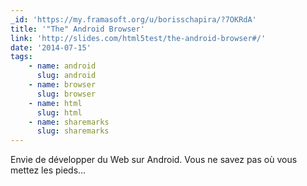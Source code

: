 ```yaml
---
_id: 'https://my.framasoft.org/u/borisschapira/?7OKRdA'
title: '"The" Android Browser'
link: 'http://slides.com/html5test/the-android-browser#/'
date: '2014-07-15'
tags:
    - name: android
      slug: android
    - name: browser
      slug: browser
    - name: html
      slug: html
    - name: sharemarks
      slug: sharemarks
---
```


<div class="markdown"><p>Envie de développer du Web sur Android. Vous ne savez pas où vous mettez les pieds...
</p></div>
